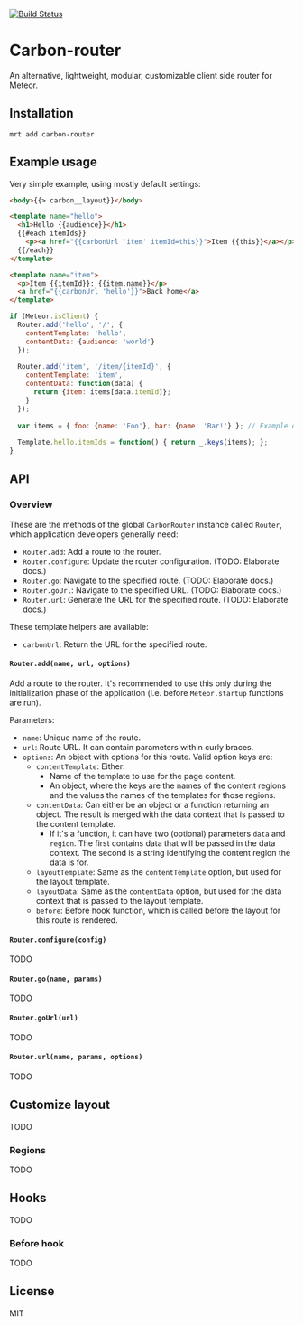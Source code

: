 [![Build Status](https://secure.travis-ci.org/gfk-ba/carbon-router.png)](http://travis-ci.org/gfk-ba/carbon-router)

# Carbon-router

An alternative, lightweight, modular, customizable client side router for Meteor.


## Installation

```
mrt add carbon-router
```


## Example usage

Very simple example, using mostly default settings:

```html
<body>{{> carbon__layout}}</body>

<template name="hello">
  <h1>Hello {{audience}}</h1>
  {{#each itemIds}}
    <p><a href="{{carbonUrl 'item' itemId=this}}">Item {{this}}</a></p>
  {{/each}}
</template>

<template name="item">
  <p>Item {{itemId}}: {{item.name}}</p>
  <a href="{{carbonUrl 'hello'}}">Back home</a>
</template>
```

```javascript
if (Meteor.isClient) {
  Router.add('hello', '/', {
    contentTemplate: 'hello',
    contentData: {audience: 'world'}
  });
  
  Router.add('item', '/item/{itemId}', {
    contentTemplate: 'item',
    contentData: function(data) {
      return {item: items[data.itemId]};
    }
  });
  
  var items = { foo: {name: 'Foo'}, bar: {name: 'Bar!'} }; // Example data.
  
  Template.hello.itemIds = function() { return _.keys(items); };
}
```


## API

### Overview

These are the methods of the global `CarbonRouter` instance called `Router`, which application developers generally need:

* `Router.add`: Add a route to the router.
* `Router.configure`: Update the router configuration. (TODO: Elaborate docs.)
* `Router.go`: Navigate to the specified route. (TODO: Elaborate docs.)
* `Router.goUrl`: Navigate to the specified URL. (TODO: Elaborate docs.)
* `Router.url`: Generate the URL for the specified route. (TODO: Elaborate docs.)

These template helpers are available:

* `carbonUrl`: Return the URL for the specified route.

#### `Router.add(name, url, options)`

Add a route to the router. It's recommended to use this only during the initialization phase of the application (i.e. before `Meteor.startup` functions are run).

Parameters:
* `name`: Unique name of the route.
* `url`: Route URL. It can contain parameters within curly braces.
* `options`: An object with options for this route. Valid option keys are:
  * `contentTemplate`: Either:
    * Name of the template to use for the page content.
    * An object, where the keys are the names of the content regions and the values the names of the templates for those regions.
  * `contentData`: Can either be an object or a function returning an object. The result is merged with the data context that is passed to the content template.
    * If it's a function, it can have two (optional) parameters `data` and `region`. The first contains data that will be passed in the data context. The second is a string identifying the content region the data is for.
  * `layoutTemplate`: Same as the `contentTemplate` option, but used for the layout template.
  * `layoutData`: Same as the `contentData` option, but used for the data context that is passed to the layout template.
  * `before`: Before hook function, which is called before the layout for this route is rendered.

   
#### `Router.configure(config)`

TODO


#### `Router.go(name, params)`

TODO


#### `Router.goUrl(url)`

TODO


#### `Router.url(name, params, options)`

TODO


## Customize layout

TODO


### Regions

TODO


## Hooks

TODO

### Before hook

TODO


## License

MIT

